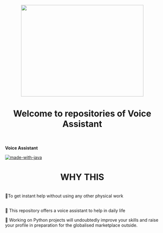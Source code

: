 <p align="center"> <img src="https://i.pinimg.com/originals/e6/83/f2/e683f29e5eb2d87da457379948533a08.gif" height="300" width="400"> </p>

<h1 align="center">Welcome to repositories of Voice Assistant</h1></br></br>
<B>Voice Assistant</B>

  <br>
</h1>

[![made-with-java](https://ForTheBadge.com/images/badges/made-with-java.svg)](https://www.java.com/en/)

<h1 align="center">WHY THIS</h1>
<br>
📌To get instant help without using any other physical work </br></br>

📌 This repository offers a voice assistant to help in daily life </br>

📌 Working on Python projects will undoubtedly improve your skills and raise your profile in preparation for the globalised marketplace outside.</br>


